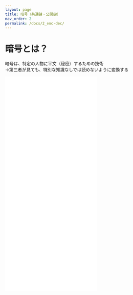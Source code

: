 ```yaml
---
layout: page
title: 暗号（共通鍵・公開鍵）
nav_order: 2
permalink: /docs/2_enc-dec/
---
```


# 暗号とは？

暗号は、特定の人物に平文（秘密）するための技術  
→第三者が見ても、特別な知識なしでは読めないように変換する

<embed src="../img/the.pdf" height="700" type="application/pdf">

